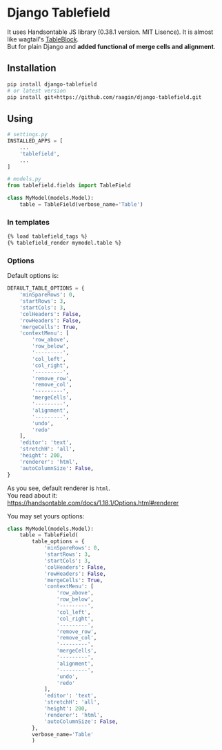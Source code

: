 # Django Tablefield
It uses Handsontable JS library (0.38.1 version. MIT Lisence). It is almost like wagtail's [TableBlock](https://github.com/wagtail/wagtail/tree/master/wagtail/contrib/table_block).\
But for plain Django and **added functional of merge cells and alignment**.

## Installation
```bash
pip install django-tablefield
# or latest version
pip install git+https://github.com/raagin/django-tablefield.git
```

## Using
```python
# settings.py
INSTALLED_APPS = [
    ...
    'tablefield',
    ...
]

# models.py
from tablefield.fields import TableField

class MyModel(models.Model):
    table = TableField(verbose_name='Table')

```
### In templates
```html
{% load tablefield_tags %}
{% tablefield_render mymodel.table %}
```

### Options
Default options is:
```python
DEFAULT_TABLE_OPTIONS = {
    'minSpareRows': 0,
    'startRows': 3,
    'startCols': 3,
    'colHeaders': False,
    'rowHeaders': False,
    'mergeCells': True,
    'contextMenu': [
        'row_above',
        'row_below',
        '---------',
        'col_left',
        'col_right',
        '---------',
        'remove_row',
        'remove_col',
        '---------',
        'mergeCells',
        '---------',
        'alignment',
        '---------',
        'undo',
        'redo'
    ],
    'editor': 'text',
    'stretchH': 'all',
    'height': 200,
    'renderer': 'html',
    'autoColumnSize': False,
}
```
As you see, default renderer is `html`.\
You read about it: https://handsontable.com/docs/1.18.1/Options.html#renderer

You may set yours options:
```python
class MyModel(models.Model):
    table = TableField(
        table_options = {
            'minSpareRows': 0,
            'startRows': 3,
            'startCols': 3,
            'colHeaders': False,
            'rowHeaders': False,
            'mergeCells': True,
            'contextMenu': [
                'row_above',
                'row_below',
                '---------',
                'col_left',
                'col_right',
                '---------',
                'remove_row',
                'remove_col',
                '---------',
                'mergeCells',
                '---------',
                'alignment',
                '---------',
                'undo',
                'redo'
            ],
            'editor': 'text',
            'stretchH': 'all',
            'height': 200,
            'renderer': 'html',
            'autoColumnSize': False,
        },
        verbose_name='Table'
        )
```
